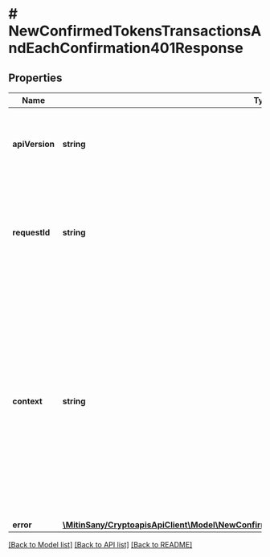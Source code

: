 # # NewConfirmedTokensTransactionsAndEachConfirmation401Response

## Properties

Name | Type | Description | Notes
------------ | ------------- | ------------- | -------------
**apiVersion** | **string** | Specifies the version of the API that incorporates this endpoint. |
**requestId** | **string** | Defines the ID of the request. The &#x60;requestId&#x60; is generated by Crypto APIs and it&#39;s unique for every request. |
**context** | **string** | In batch situations the user can use the context to correlate responses with requests. This property is present regardless of whether the response was successful or returned as an error. &#x60;context&#x60; is specified by the user. | [optional]
**error** | [**\MitinSany/CryptoapisApiClient\Model\NewConfirmedTokensTransactionsAndEachConfirmationE401**](NewConfirmedTokensTransactionsAndEachConfirmationE401.md) |  |

[[Back to Model list]](../../README.md#models) [[Back to API list]](../../README.md#endpoints) [[Back to README]](../../README.md)
